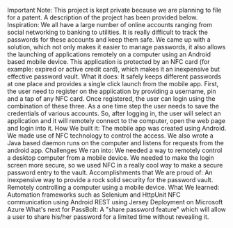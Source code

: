 Important Note: This project is kept private because we are planning to file for a patent. A description of the project has been provided below.
Inspiration: We all have a large number of online accounts ranging from social networking to banking to utilities. It is really difficult to track the passwords for these accounts and keep them safe. We came up with a solution, which not only makes it easier to manage passwords, it also allows the launching of applications remotely on a computer using an Android based mobile device. This application is protected by an NFC card (for example: expired or active credit card), which makes it an inexpensive but effective password vault.
What it does: It safely keeps different passwords at one place and provides a single click launch from the mobile app. First, the user need to register on the application by providing a username, pin and a tap of any NFC card. Once registered, the user can login using the combination of these three. As a one time step the user needs to save the credentials of various accounts. So, after logging in, the user will select an application and it will remotely connect to the computer, open the web page and login into it.
How We built it: The mobile app was created using Android. We made use of NFC technology to control the access. We also wrote a Java based daemon runs on the computer and listens for requests from the android app.
Challenges We ran into: We needed a way to remotely control a desktop computer from a mobile device. We needed to make the login screen more secure, so we used NFC in a really cool way to make a secure password entry to the vault.
Accomplishments that We are proud of: An inexpensive way to provide a rock solid security for the password vault. Remotely controlling a computer using a mobile device.
What We learned: Automation frameworks such as Selenium and HttpUnit NFC communication using Android REST using Jersey Deployment on Microsoft Azure
What's next for PassBolt: A "share password feature" which will allow a user to share his/her password for a limited time without revealing it.
